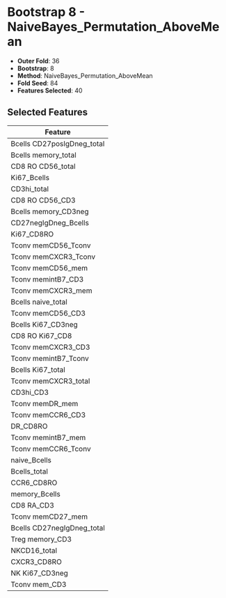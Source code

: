 # Bootstrap 8 - NaiveBayes_Permutation_AboveMean

- **Outer Fold**: 36
- **Bootstrap**: 8
- **Method**: NaiveBayes_Permutation_AboveMean
- **Fold Seed**: 84
- **Features Selected**: 40

## Selected Features

| Feature |
|---------|
| Bcells CD27posIgDneg_total |
| Bcells memory_total |
| CD8 RO CD56_total |
| Ki67_Bcells |
| CD3hi_total |
| CD8 RO CD56_CD3 |
| Bcells memory_CD3neg |
| CD27negIgDneg_Bcells |
| Ki67_CD8RO |
| Tconv memCD56_Tconv |
| Tconv memCXCR3_Tconv |
| Tconv memCD56_mem |
| Tconv memintB7_CD3 |
| Tconv memCXCR3_mem |
| Bcells naive_total |
| Tconv memCD56_CD3 |
| Bcells Ki67_CD3neg |
| CD8 RO Ki67_CD8 |
| Tconv memCXCR3_CD3 |
| Tconv memintB7_Tconv |
| Bcells Ki67_total |
| Tconv memCXCR3_total |
| CD3hi_CD3 |
| Tconv memDR_mem |
| Tconv memCCR6_CD3 |
| DR_CD8RO |
| Tconv memintB7_mem |
| Tconv memCCR6_Tconv |
| naive_Bcells |
| Bcells_total |
| CCR6_CD8RO |
| memory_Bcells |
| CD8 RA_CD3 |
| Tconv memCD27_mem |
| Bcells CD27negIgDneg_total |
| Treg memory_CD3 |
| NKCD16_total |
| CXCR3_CD8RO |
| NK Ki67_CD3neg |
| Tconv mem_CD3 |
